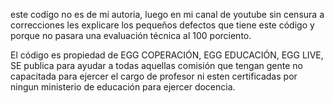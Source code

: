 este codigo no es de mi autoria, luego en mi canal de youtube sin censura a correcciones les explicare los pequeños defectos que tiene este código y porque no pasara una evaluación técnica al 100 porciento.

El código es propiedad de EGG COPERACIÓN, EGG EDUCACIÓN, EGG LIVE, SE publica para ayudar a todas aquellas comisión que tengan gente no capacitada para ejercer el cargo de profesor ni esten certificadas por ningun ministerio de educación para ejercer docencia. 
